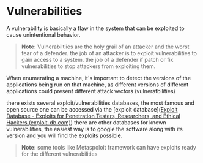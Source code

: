 # Vulnerabilities
A vulnerability is basically a flaw in the system that can be exploited to cause unintentional behavior.

> **Note:** Vulnerabiltiies are the holy grail of an attacker and the worst fear of a defender.
>  the job of an attacker is to exploit vulnerabilities to gain access to a system.
>  the job of a defender if patch or fix vulnerabilities to stop attackers from exploiting them.

When enumerating a machine, it's important to detect the versions of the applications being run on that machine, as different versions of different applications could present different attack vectors (vulneratbilities)

there exists several exploit/vulnerabilities databases, the most famous and open source one can be accessed via the [exploit database]([Exploit Database - Exploits for Penetration Testers, Researchers, and Ethical Hackers (exploit-db.com)](https://www.exploit-db.com/))
there are other databases for known vulnerabilities, the easiest way is to google the software along with its version and you will find the exploits possible.

> **Note:** some tools like Metaspoloit framework can have exploits ready for the different vulnerabilities